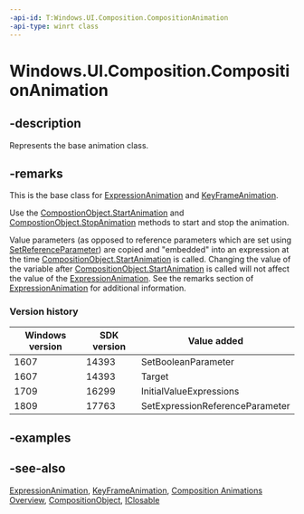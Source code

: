 ```yaml
---
-api-id: T:Windows.UI.Composition.CompositionAnimation
-api-type: winrt class
---
```


<!-- Class syntax.
public class CompositionAnimation : Windows.UI.Composition.CompositionObject, Windows.UI.Composition.ICompositionAnimation, Windows.UI.Composition.ICompositionAnimation2, Windows.UI.Composition.ICompositionAnimationBase
-->

# Windows.UI.Composition.CompositionAnimation

## -description
Represents the base animation class.

## -remarks

This is the base class for [ExpressionAnimation](expressionanimation.md) and [KeyFrameAnimation](keyframeanimation.md).

Use the [CompostionObject.StartAnimation](compositionobject_startanimation_709050842.md) and [CompostionObject.StopAnimation](compositionobject_stopanimation_1075337060.md) methods to start and stop the animation.

Value parameters (as opposed to reference parameters which are set using [SetReferenceParameter](compositionanimation_setreferenceparameter_486390519.md)) are copied and "embedded" into an expression at the time [CompositionObject.StartAnimation](compositionobject_startanimation_709050842.md) is called. Changing the value of the variable after [CompositionObject.StartAnimation](compositionobject_startanimation_709050842.md) is called will not affect the value of the [ExpressionAnimation](expressionanimation.md). See the remarks section of [ExpressionAnimation](expressionanimation.md) for additional information.

### Version history

| Windows version | SDK version | Value added |
| -- | -- | -- |
| 1607 | 14393 | SetBooleanParameter |
| 1607 | 14393 | Target |
| 1709 | 16299 | InitialValueExpressions |
| 1809 | 17763 | SetExpressionReferenceParameter |

## -examples

## -see-also

[ExpressionAnimation](expressionanimation.md), [KeyFrameAnimation](keyframeanimation.md), [Composition Animations Overview](https://docs.microsoft.com/en-us/windows/uwp/composition/composition-animation), [CompositionObject](compositionobject.md), [IClosable](../windows.foundation/iclosable.md)
